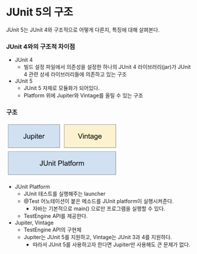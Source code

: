 # JUnit 5의 구조
JUnit 5는 JUnit 4와 구조적으로 어떻게 다른지, 특징에 대해 살펴본다.

### JUnit 4와의 구조적 차이점
- JUnit 4
	- 빌드 설정 파일에서 의존성을 설정한 하나의 JUnit 4 라이브러리(jar)가 JUnit 4 관련 상세 라이브러리들에 의존하고 있는 구조
- JUnit 5
	- JUnit 5 자체로 모듈화가 되어있다.
	- Platform 위에 Jupiter와 Vintage를 올릴 수 있는 구조

### 구조
<img src="./JUnit 5 구조.png" width="60%" height="60%">

- JUnit Platform
	- JUnit 테스트를 실행해주는 launcher
	- @Test 어노테이션이 붙은 메소드를 JUnit platform이 실행시켜준다.
		- 자바는 기본적으로 main() 으로만 프로그램을 실행할 수 있다.
	- TestEngine API를 제공한다.
- Jupiter, Vintage
	- TestEngine API의 구현체
	- Jupiter는 JUnit 5를 지원하고, Vintage는 JUnit 3과 4를 지원하다.
		- 따라서 JUnit 5를 사용하고자 한다면 Jupiter만 사용해도 큰 문제가 없다.

